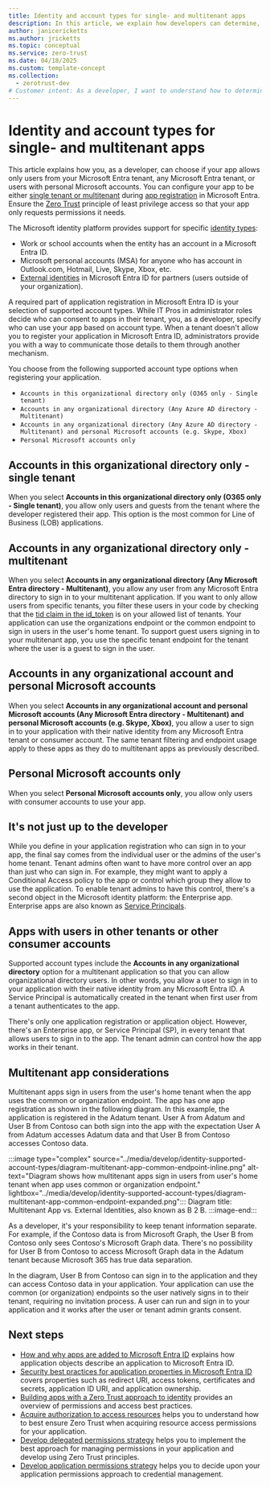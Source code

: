 ```yaml
---
title: Identity and account types for single- and multitenant apps
description: In this article, we explain how developers can determine, during app registration, which users their app allows from single- and multitenants.
author: janicericketts
ms.author: jricketts
ms.topic: conceptual
ms.service: zero-trust
ms.date: 04/18/2025
ms.custom: template-concept
ms.collection:
  - zerotrust-dev
# Customer intent: As a developer, I want to understand how to determine which users my app allows, during app registration, from single tenants and multi-tenants.
---
```

# Identity and account types for single- and multitenant apps

This article explains how you, as a developer, can choose if your app allows only users from your Microsoft Entra tenant, any Microsoft Entra tenant, or users with personal Microsoft accounts. You can configure your app to be either [single tenant or multitenant](/entra/identity-platform/single-and-multi-tenant-apps) during [app registration](/entra/identity-platform/quickstart-register-app) in Microsoft Entra. Ensure the [Zero Trust](overview.md) principle of least privilege access so that your app only requests permissions it needs.

The Microsoft identity platform provides support for specific [identity types](identity-supported-account-types.md):

- Work or school accounts when the entity has an account in a Microsoft Entra ID.
- Microsoft personal accounts (MSA) for anyone who has account in Outlook.com, Hotmail, Live, Skype, Xbox, etc.
- [External identities](/entra/external-id/) in Microsoft Entra ID for partners (users outside of your organization).

A required part of application registration in Microsoft Entra ID is your selection of supported account types. While IT Pros in administrator roles decide who can consent to apps in their tenant, you, as a developer, specify who can use your app based on account type. When a tenant doesn't allow you to register your application in Microsoft Entra ID, administrators provide you with a way to communicate those details to them through another mechanism.

You choose from the following supported account type options when registering your application.

- `Accounts in this organizational directory only (O365 only - Single tenant)`
- `Accounts in any organizational directory (Any Azure AD directory - Multitenant)`
- `Accounts in any organizational directory (Any Azure AD directory - Multitenant) and personal Microsoft accounts (e.g. Skype, Xbox)`
- `Personal Microsoft accounts only`

## Accounts in this organizational directory only - single tenant

When you select **Accounts in this organizational directory only (O365 only - Single tenant)**, you allow only users and guests from the tenant where the developer registered their app. This option is the most common for Line of Business (LOB) applications.

## Accounts in any organizational directory only - multitenant

When you select **Accounts in any organizational directory (Any Microsoft Entra directory - Multitenant)**, you allow any user from any Microsoft Entra directory to sign in to your multitenant application. If you want to only allow users from specific tenants, you filter these users in your code by checking that the [tid claim in the id_token](/entra/identity-platform/id-tokens) is on your allowed list of tenants. Your application can use the organizations endpoint or the common endpoint to sign in users in the user's home tenant. To support guest users signing in to your multitenant app, you use the specific tenant endpoint for the tenant where the user is a guest to sign in the user.

## Accounts in any organizational account and personal Microsoft accounts

When you select **Accounts in any organizational account and personal Microsoft accounts (Any Microsoft Entra directory - Multitenant) and personal Microsoft accounts (e.g. Skype, Xbox)**, you allow a user to sign in to your application with their native identity from any Microsoft Entra tenant or consumer account. The same tenant filtering and endpoint usage apply to these apps as they do to multitenant apps as previously described.

## Personal Microsoft accounts only

When you select **Personal Microsoft accounts only**, you allow only users with consumer accounts to use your app.

## It's not just up to the developer

While you define in your application registration who can sign in to your app, the final say comes from the individual user or the admins of the user's home tenant. Tenant admins often want to have more control over an app than just who can sign in. For example, they might want to apply a Conditional Access policy to the app or control which group they allow to use the application. To enable tenant admins to have this control, there's a second object in the Microsoft identity platform: the Enterprise app. Enterprise apps are also known as [Service Principals](/entra/identity-platform/app-objects-and-service-principals).

## Apps with users in other tenants or other consumer accounts

Supported account types include the **Accounts in any organizational directory** option for a multitenant application so that you can allow organizational directory users. In other words, you allow a user to sign in to your application with their native identity from any Microsoft Entra ID. A Service Principal is automatically created in the tenant when first user from a tenant authenticates to the app.

There's only one application registration or application object. However, there's an Enterprise app, or Service Principal (SP), in every tenant that allows users to sign in to the app. The tenant admin can control how the app works in their tenant.

## Multitenant app considerations

Multitenant apps sign in users from the user's home tenant when the app uses the common or organization endpoint. The app has one app registration as shown in the following diagram. In this example, the application is registered in the Adatum tenant. User A from Adatum and User B from Contoso can both sign into the app with the expectation User A from Adatum accesses Adatum data and that User B from Contoso accesses Contoso data.

:::image type="complex" source="../media/develop/identity-supported-account-types/diagram-multitenant-app-common-endpoint-inline.png" alt-text="Diagram shows how multitenant apps sign in users from user's home tenant when app uses common or organization endpoint." lightbox="../media/develop/identity-supported-account-types/diagram-multitenant-app-common-endpoint-expanded.png":::
      Diagram title: Multitenant App vs. External Identities, also known as B 2 B.
:::image-end:::

As a developer, it's your responsibility to keep tenant information separate. For example, if the Contoso data is from Microsoft Graph, the User B from Contoso only sees Contoso's Microsoft Graph data. There's no possibility for User B from Contoso to access Microsoft Graph data in the Adatum tenant because Microsoft 365 has true data separation.

In the diagram, User B from Contoso can sign in to the application and they can access Contoso data in your application. Your application can use the common (or organization) endpoints so the user natively signs in to their tenant, requiring no invitation process. A user can run and sign in to your application and it works after the user or tenant admin grants consent.

## Next steps

- [How and why apps are added to Microsoft Entra ID](/entra/identity-platform/how-applications-are-added) explains how application objects describe an application to Microsoft Entra ID.
- [Security best practices for application properties in Microsoft Entra ID](/entra/identity-platform/security-best-practices-for-app-registration) covers properties such as redirect URI, access tokens, certificates and secrets, application ID URI, and application ownership.
- [Building apps with a Zero Trust approach to identity](identity.md) provides an overview of permissions and access best practices.
- [Acquire authorization to access resources](acquire-application-authorization-to-access-resources.md) helps you to understand how to best ensure Zero Trust when acquiring resource access permissions for your application.
- [Develop delegated permissions strategy](developer-strategy-delegated-permission.md) helps you to implement the best approach for managing permissions in your application and develop using Zero Trust principles.
- [Develop application permissions strategy](developer-strategy-application-permissions.md) helps you to decide upon your application permissions approach to credential management.
